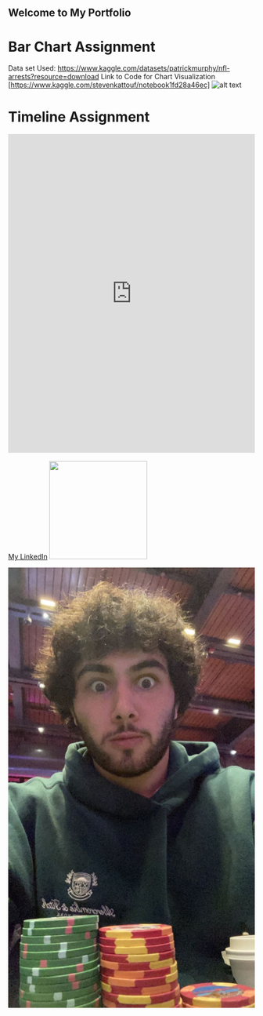## Welcome to My Portfolio


# Bar Chart Assignment 
Data set Used: https://www.kaggle.com/datasets/patrickmurphy/nfl-arrests?resource=download
Link to Code for Chart Visualization 
[https://www.kaggle.com/stevenkattouf/notebook1fd28a46ec]
![alt text](https://www.kaggleusercontent.com/kf/95633645/eyJhbGciOiJkaXIiLCJlbmMiOiJBMTI4Q0JDLUhTMjU2In0..fB5HLY_oeEpOp3hzV5FwDQ.55uGMsjJJIIk-95jd8lgcmJzmlBHXpfdzSmB7mah_7nAJRjAnhnOWZhBdW6lgC_qA9DLZ8tpLFGIRPRJC9K9ww3GcEvwFGWcvYdCgISYhTgDPTe_Shc_alP2aGTHfqnX--X31D2p4RzKzsoOZgagdP1LQ1a3DKMLMXZrW_ykzX_qWS0JMqmo93RiavgnHV9LpW_66fZ_tIu4CIEo2AXk9zmf4kvw8pWoNlizsh3pjhblH73_aCh4B7PMys3B-LVcgMEP6hUQKk48Mo03io_m6S1JOGcMqRno-bxhbEaklwyWC-arnYd1j0X2dOqvJx-H--jK_9wSDb00QptpnXswbKQHlgOLFGcx2iRVEMi9yDdKOri8bVMsipgw8UizNaE7F-WMqdkfxG1J8MtsPOCQg_DX3idSebd5VFoec2JUiPhscsmp01JGkZ0fPLQ5P0wv6rUp20pBG1ptyMV1cFuxlHnzm-Lnw1RdiaF-eRuw8dGC2zdtovCsOInS3TNou12fsS-OrlTcdPOpTyHzqi0Lqovi9QR0je1M-rxnGrM00MRIG5JfItKLdqm3EQDSJd8Hvmkor7mkDtZXLm05c9FtqnBOYW8VdxuU079E9GKgF7tGaRQinlQLwSUCtxt3uytiZg9c_C8QOespULMnrLTBuuVv5kQfMsYRZnFYdC0hLh4.7nHKLMXBrqZW4mq04bAy3Q/my_image.png)


# Timeline Assignment
<iframe src='https://cdn.knightlab.com/libs/timeline3/latest/embed/index.html?source=1UBzkD5wF7iHWrda98jc1tKDTleIcoAbWAhkebw2TUsw&font=Default&lang=en&initial_zoom=2&height=650' width='100%' height='650' webkitallowfullscreen mozallowfullscreen allowfullscreen frameborder='0'></iframe>

[My LinkedIn](https://www.linkedin.com/in/steven-kattouf/) 
<img src="https://www.canva.com/design/DAFAiEZTvJI/tjAHXRAeoc2zlRFCE_R9FA/edit?utm_content=DAFAiEZTvJI&utm_campaign=designshare&utm_medium=link2&utm_source=sharebutton" width="200" height="200" />

<!-- <img src="image url" alt="image title" width="200"/> -->
![](IMG-3256.JPG)



```
